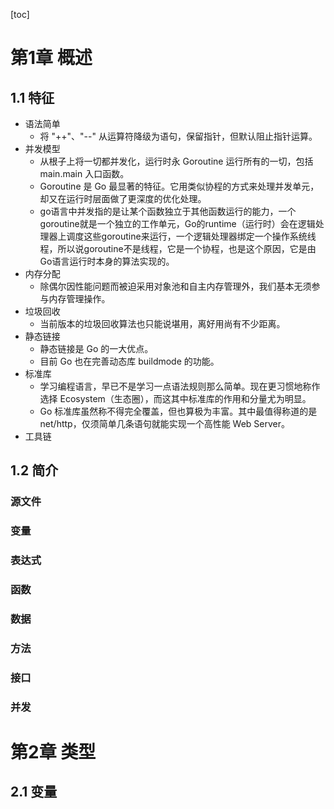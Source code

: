 [toc]

# 第1章 概述

## 1.1 特征

- 语法简单  
  - 将 "++"、"--" 从运算符降级为语句，保留指针，但默认阻止指针运算。
- 并发模型
  - 从根子上将一切都并发化，运行时永 Goroutine 运行所有的一切，包括 main.main 入口函数。
  - Goroutine 是 Go 最显著的特征。它用类似协程的方式来处理并发单元，却又在运行时层面做了更深度的优化处理。
  - go语言中并发指的是让某个函数独立于其他函数运行的能力，一个goroutine就是一个独立的工作单元，Go的runtime（运行时）会在逻辑处理器上调度这些goroutine来运行，一个逻辑处理器绑定一个操作系统线程，所以说goroutine不是线程，它是一个协程，也是这个原因，它是由Go语言运行时本身的算法实现的。
- 内存分配
  - 除偶尔因性能问题而被迫采用对象池和自主内存管理外，我们基本无须参与内存管理操作。
- 垃圾回收
  - 当前版本的垃圾回收算法也只能说堪用，离好用尚有不少距离。
- 静态链接
  - 静态链接是 Go 的一大优点。
  - 目前 Go 也在完善动态库 buildmode 的功能。
- 标准库
  - 学习编程语言，早已不是学习一点语法规则那么简单。现在更习惯地称作选择 Ecosystem（生态圈），而这其中标准库的作用和分量尤为明显。
  - Go 标准库虽然称不得完全覆盖，但也算极为丰富。其中最值得称道的是 net/http，仅须简单几条语句就能实现一个高性能 Web Server。
- 工具链

## 1.2 简介

### 源文件

### 变量

### 表达式

### 函数

### 数据

### 方法

### 接口

### 并发

# 第2章 类型

## 2.1 变量